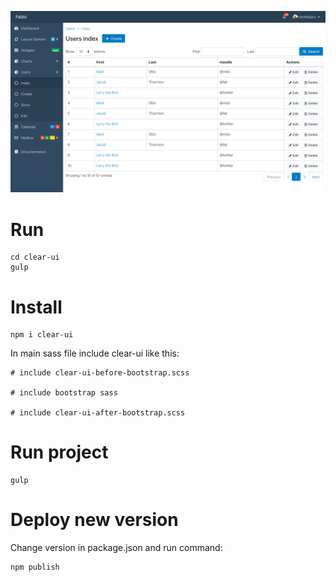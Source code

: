 ![](https://github.com/minhbkpro/clear-ui/blob/develop/screencapture.png?raw=true)

# Run
```
cd clear-ui
gulp
```

# Install
```
npm i clear-ui
```

In main sass file include clear-ui like this:

```
# include clear-ui-before-bootstrap.scss

# include bootstrap sass

# include clear-ui-after-bootstrap.scss
```

# Run project
```
gulp
```

# Deploy new version
Change version in package.json and run command:
```
npm publish
```